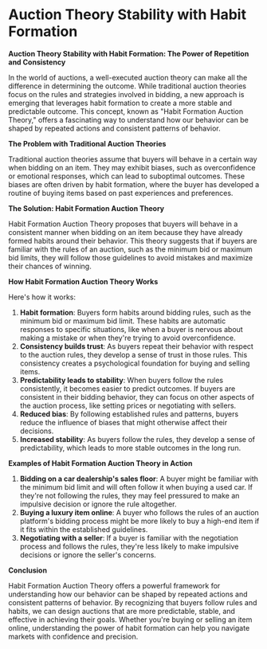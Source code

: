 # Auction Theory Stability with Habit Formation

**Auction Theory Stability with Habit Formation: The Power of Repetition and Consistency**

In the world of auctions, a well-executed auction theory can make all the difference in determining the outcome. While traditional auction theories focus on the rules and strategies involved in bidding, a new approach is emerging that leverages habit formation to create a more stable and predictable outcome. This concept, known as "Habit Formation Auction Theory," offers a fascinating way to understand how our behavior can be shaped by repeated actions and consistent patterns of behavior.

**The Problem with Traditional Auction Theories**

Traditional auction theories assume that buyers will behave in a certain way when bidding on an item. They may exhibit biases, such as overconfidence or emotional responses, which can lead to suboptimal outcomes. These biases are often driven by habit formation, where the buyer has developed a routine of buying items based on past experiences and preferences.

**The Solution: Habit Formation Auction Theory**

Habit Formation Auction Theory proposes that buyers will behave in a consistent manner when bidding on an item because they have already formed habits around their behavior. This theory suggests that if buyers are familiar with the rules of an auction, such as the minimum bid or maximum bid limits, they will follow those guidelines to avoid mistakes and maximize their chances of winning.

**How Habit Formation Auction Theory Works**

Here's how it works:

1. **Habit formation**: Buyers form habits around bidding rules, such as the minimum bid or maximum bid limit. These habits are automatic responses to specific situations, like when a buyer is nervous about making a mistake or when they're trying to avoid overconfidence.
2. **Consistency builds trust**: As buyers repeat their behavior with respect to the auction rules, they develop a sense of trust in those rules. This consistency creates a psychological foundation for buying and selling items.
3. **Predictability leads to stability**: When buyers follow the rules consistently, it becomes easier to predict outcomes. If buyers are consistent in their bidding behavior, they can focus on other aspects of the auction process, like setting prices or negotiating with sellers.
4. **Reduced bias**: By following established rules and patterns, buyers reduce the influence of biases that might otherwise affect their decisions.
5. **Increased stability**: As buyers follow the rules, they develop a sense of predictability, which leads to more stable outcomes in the long run.

**Examples of Habit Formation Auction Theory in Action**

1. **Bidding on a car dealership's sales floor**: A buyer might be familiar with the minimum bid limit and will often follow it when buying a used car. If they're not following the rules, they may feel pressured to make an impulsive decision or ignore the rule altogether.
2. **Buying a luxury item online**: A buyer who follows the rules of an auction platform's bidding process might be more likely to buy a high-end item if it fits within the established guidelines.
3. **Negotiating with a seller**: If a buyer is familiar with the negotiation process and follows the rules, they're less likely to make impulsive decisions or ignore the seller's concerns.

**Conclusion**

Habit Formation Auction Theory offers a powerful framework for understanding how our behavior can be shaped by repeated actions and consistent patterns of behavior. By recognizing that buyers follow rules and habits, we can design auctions that are more predictable, stable, and effective in achieving their goals. Whether you're buying or selling an item online, understanding the power of habit formation can help you navigate markets with confidence and precision.
